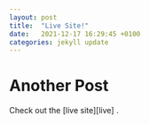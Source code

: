```yaml
---
layout: post
title:  "Live Site!"
date:   2021-12-17 16:29:45 +0100
categories: jekyll update
---
```

<h1>Another Post</h1>
Check out the [live site][live] .

[live]: https://thomasdeml.github.io